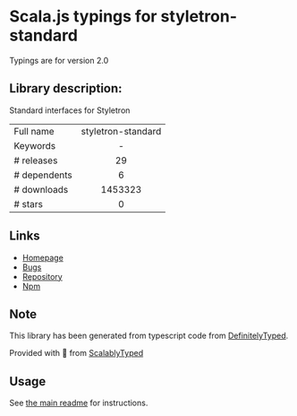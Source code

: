 
# Scala.js typings for styletron-standard

Typings are for version 2.0

## Library description:
Standard interfaces for Styletron

|                    |                 |
| ------------------ | :-------------: |
| Full name          | styletron-standard |
| Keywords           | - |
| # releases         | 29 |
| # dependents       | 6 |
| # downloads        | 1453323 |
| # stars            | 0 |

## Links
- [Homepage](https://github.com/styletron/styletron#readme)
- [Bugs](https://github.com/styletron/styletron/issues)
- [Repository](https://github.com/styletron/styletron)
- [Npm](https://www.npmjs.com/package/styletron-standard)
    


## Note
This library has been generated from typescript code from [DefinitelyTyped](https://definitelytyped.org).

Provided with :purple_heart: from [ScalablyTyped](https://github.com/oyvindberg/ScalablyTyped)

## Usage
See [the main readme](../../readme.md) for instructions.


